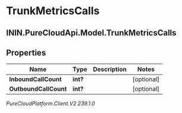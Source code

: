 # TrunkMetricsCalls

## ININ.PureCloudApi.Model.TrunkMetricsCalls

## Properties

|Name | Type | Description | Notes|
|------------ | ------------- | ------------- | -------------|
| **InboundCallCount** | **int?** |  | [optional] |
| **OutboundCallCount** | **int?** |  | [optional] |



_PureCloudPlatform.Client.V2 239.1.0_
